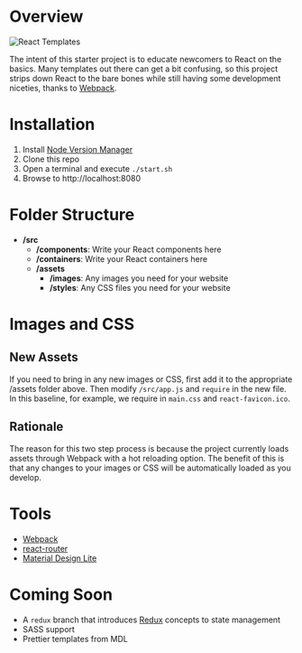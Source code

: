 # Overview

![React Templates](https://i.imgflip.com/10413l.jpg "Too Damn High")

The intent of this starter project is to educate newcomers to React on the basics. Many templates out there can get a bit confusing, so this project strips down React to the bare bones while still having some development niceties, thanks to [Webpack](https://webpack.github.io/).

# Installation

1. Install [Node Version Manager](https://github.com/creationix/nvm)
2. Clone this repo
3. Open a terminal and execute `./start.sh`
4. Browse to http://localhost:8080

# Folder Structure
* **/src**
    * **/components**: Write your React components here
    * **/containers**: Write your React containers here
    * **/assets**
        * **/images**: Any images you need for your website
        * **/styles**: Any CSS files you need for your website

# Images and CSS

## New Assets

If you need to bring in any new images or CSS, first add it to the appropriate /assets folder above.  Then modify `/src/app.js` and `require` in the new file.  In this baseline, for example, we require in `main.css` and `react-favicon.ico`.

## Rationale

The reason for this two step process is because the project currently loads assets through Webpack with a hot reloading option.  The benefit of this is that any changes to your images or CSS will be automatically loaded as you develop.

# Tools
* [Webpack](https://webpack.github.io/)
* [react-router](https://github.com/reactjs/react-router)
* [Material Design Lite](https://github.com/google/material-design-lite)

# Coming Soon
* A `redux` branch that introduces [Redux](https://github.com/reactjs/redux) concepts to state management
* SASS support
* Prettier templates from MDL

